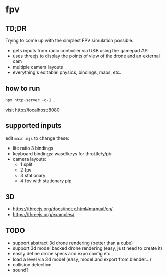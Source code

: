 # fpv

## TD;DR

Trying to come up with the simplest FPV simulation possible.

- gets inputs from radio controller via USB using the gamepad API
- uses threejs to display the points of view of the drone and an external cam
- multiple camera layouts
- everything's editable! physics, bindings, maps, etc.


## how to run

`npx http-server -c-1 .`

visit http://localhost:8080


## supported inputs

edit `main.mjs` to change these:
- lite ratio 3 bindings
- keyboard bindings: wasd/keys for throttle/y/p/r
- camera layouts:
    - 1 split
    - 2 fpv
    - 3 stationary
    - 4 fpv with stationary pip


## 3D

- https://threejs.org/docs/index.html#manual/en/
- https://threejs.org/examples/


## TODO

- support abstract 3d drone rendering (better than a cube)
- support 3d model backed drone rendering (easy, just need to create it)
- easily define drone specs and expo config etc.
- load a level via 3d model (easy, model and export from blender...)
- collision detection
- sound?
